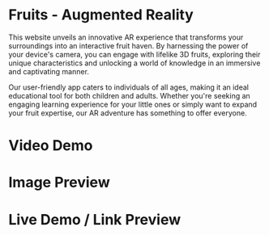 # Fruits - Augmented Reality
This website unveils an innovative AR experience that transforms your surroundings into an interactive fruit haven. By harnessing the power of your device's camera, you can engage with lifelike 3D fruits, exploring their unique characteristics and unlocking a world of knowledge in an immersive and captivating manner.

Our user-friendly app caters to individuals of all ages, making it an ideal educational tool for both children and adults. Whether you're seeking an engaging learning experience for your little ones or simply want to expand your fruit expertise, our AR adventure has something to offer everyone.

# Video Demo


# Image Preview


# Live Demo / Link Preview
